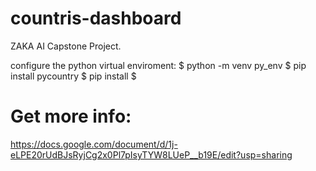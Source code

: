 # countris-dashboard
ZAKA AI Capstone Project.

configure the python virtual enviroment:
$ python -m venv py_env
$ pip install pycountry
$ pip install $

# Get more info:
https://docs.google.com/document/d/1j-eLPE20rUdBJsRyjCg2x0Pl7pIsyTYW8LUeP__b19E/edit?usp=sharing
